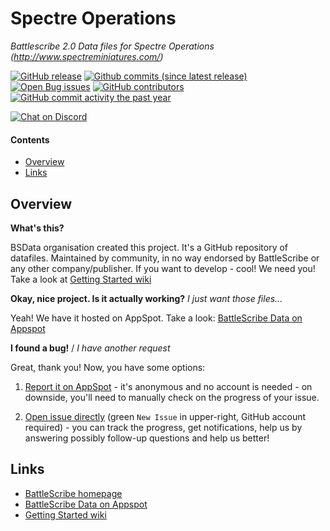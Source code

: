 Spectre Operations
==================

*Battlescribe 2.0 Data files for Spectre Operations (http://www.spectreminiatures.com/)*

[![GitHub release](https://img.shields.io/github/release/BSData/spectre-operations.svg?style=flat-square)](https://github.com/BSData/spectre-operations/releases/latest)
[![Github commits (since latest release)](https://img.shields.io/github/commits-since/BSData/spectre-operations/latest.svg?style=flat-square)](https://github.com/BSData/spectre-operations/releases)
[![Open Bug issues](https://img.shields.io/github/issues/BSData/spectre-operations/bug.svg?style=flat-square&label=bugs)](https://github.com/BSData/spectre-operations/issues?q=is%3Aissue+is%3Aopen+label%3Abug)
[![GitHub contributors](https://img.shields.io/github/contributors/BSData/spectre-operations.svg?style=flat-square)](https://github.com/BSData/spectre-operations/graphs/contributors)
[![GitHub commit activity the past year](https://img.shields.io/github/commit-activity/y/BSData/spectre-operations.svg?style=flat-square)](https://github.com/BSData/spectre-operations/pulse/monthly)

[![Chat on Discord](https://img.shields.io/discord/558412685981777922.svg?logo=discord&style=popout-square)](https://discord.gg/KqPVhds)

#### Contents ####

* [Overview][]
* [Links][]

## Overview ##
[Overview]: #overview

__What's this?__

BSData organisation created this project. It's a GitHub repository of datafiles.
Maintained by community, in no way endorsed by BattleScribe or any other company/publisher. If you want
to develop - cool! We need you! Take a look at [Getting Started wiki][]

__Okay, nice project. Is it actually working?__ _I just want those files..._

Yeah! We have it hosted on AppSpot. Take a look: [BattleScribe Data on Appspot][]

__I found a bug!__ / *I have another request*

Great, thank you! Now, you have some options:

1. [Report it on AppSpot][] - it's anonymous and no account is needed - on downside, you'll need to manually check on the progress of your issue.

2. [Open issue directly][] (green `New Issue` in upper-right, GitHub account required) - you can track the progress, get notifications, help us by answering possibly follow-up questions and help us better!

## Links ##
[Links]: #links

* [BattleScribe homepage][]
* [BattleScribe Data on Appspot][]
* [Getting Started wiki][]

[Report it on Appspot]: http://battlescribedata.appspot.com/#/repo/spectre-operations
[Open Issue directly]: https://github.com/BSData/spectre-operations/issues
[BattleScribe homepage]: http://www.battlescribe.net/
[BattleScribe Data on Appspot]: http://battlescribedata.appspot.com/#/repos
[Getting Started wiki]: https://github.com/BSData/catalogue-development/wiki/Getting-Started#contributing
